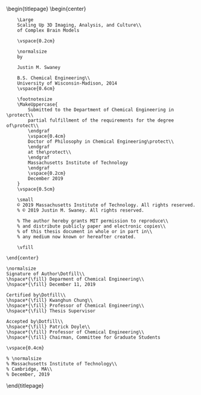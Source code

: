 \begin{titlepage}
    \begin{center}

        \Large
        Scaling Up 3D Imaging, Analysis, and Culture\\ 
        of Complex Brain Models

        \vspace{0.2cm}

        \normalsize
        by
        
        Justin M. Swaney

        B.S. Chemical Engineering\\ 
        University of Wisconsin-Madison, 2014
        \vspace{0.6cm}

        \footnotesize
        \MakeUppercase{
            Submitted to the Department of Chemical Engineering in \protect\\ 
            partial fulfillment of the requirements for the degree of\protect\\ 
            \endgraf
            \vspace{0.4cm}
            Doctor of Philosophy in Chemical Engineering\protect\\ 
            \endgraf
            at the\protect\\ 
            \endgraf
            Massachusetts Institute of Technology
            \endgraf
            \vspace{0.2cm}
            December 2019
        }
        \vspace{0.5cm}

        \small
        © 2019 Massachusetts Institute of Technology. All rights reserved.
        % © 2019 Justin M. Swaney. All rights reserved.

        % The author hereby grants MIT permission to reproduce\\
        % and distribute publicly paper and electronic copies\\
        % of this thesis document in whole or in part in\\
        % any medium now known or hereafter created.
        
        \vfill

    \end{center}
        
    \normalsize
    Signature of Author\Dotfill\\ 
    \hspace*{\fill} Deparment of Chemical Engineering\\ 
    \hspace*{\fill} December 11, 2019

    Certified by\Dotfill\\ 
    \hspace*{\fill} Kwanghun Chung\\ 
    \hspace*{\fill} Professor of Chemical Engineering\\ 
    \hspace*{\fill} Thesis Supervisor

    Accepted by\Dotfill\\ 
    \hspace*{\fill} Patrick Doyle\\ 
    \hspace*{\fill} Professor of Chemical Engineering\\ 
    \hspace*{\fill} Chairman, Committee for Graduate Students

    \vspace{0.4cm}
    
    % \normalsize
    % Massachusetts Institute of Technology\\
    % Cambridge, MA\\
    % December, 2019
    
\end{titlepage}

